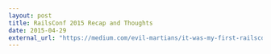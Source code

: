 ```yaml
---
layout: post
title: RailsConf 2015 Recap and Thoughts
date: 2015-04-29
external_url: "https://medium.com/evil-martians/it-was-my-first-railsconf-first-both-as-a-speaker-and-attendee-i-ve-been-to-many-other-3d172aade557"
---
```

